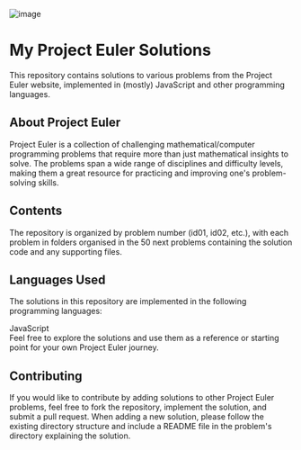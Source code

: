 ![image](https://github.com/Keanin-Cupido/programming-problems-projecteuler/assets/71013521/e70e70ca-886c-473c-93e8-b166ff0ce4da)

# My Project Euler Solutions
This repository contains solutions to various problems from the Project Euler website, implemented in (mostly) JavaScript and other programming languages.

## About Project Euler
Project Euler is a collection of challenging mathematical/computer programming problems that require more than just mathematical insights to solve. The problems span a wide range of disciplines and difficulty levels, making them a great resource for practicing and improving one's problem-solving skills.

## Contents
The repository is organized by problem number (id01, id02, etc.), with each problem in folders organised in the 50 next problems containing the solution code and any supporting files. 

## Languages Used
The solutions in this repository are implemented in the following programming languages:

JavaScript    
Feel free to explore the solutions and use them as a reference or starting point for your own Project Euler journey.

## Contributing
If you would like to contribute by adding solutions to other Project Euler problems, feel free to fork the repository, implement the solution, and submit a pull request. When adding a new solution, please follow the existing directory structure and include a README file in the problem's directory explaining the solution.
